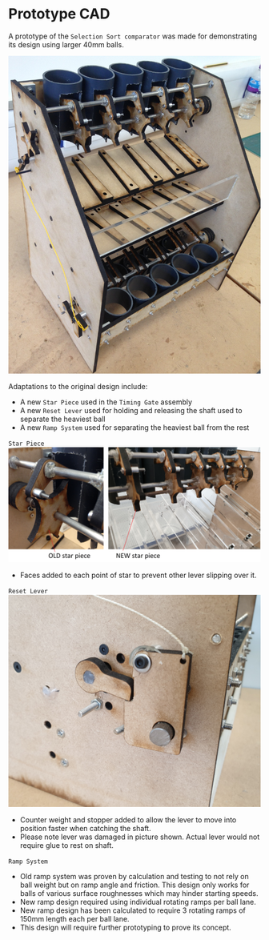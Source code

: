 # Prototype CAD

A prototype of the `Selection Sort comparator` was made for demonstrating its design using larger 40mm balls.

![logo](https://github.com/jamesrussellt/Ball-Machine/blob/master/Images/Prototypeimage1.JPG)

Adaptations to the original design include:
 * A new `Star Piece` used in the `Timing Gate` assembly
 * A new `Reset Lever` used for holding and releasing the shaft used to separate the heaviest ball
 * A new `Ramp System` used for separating the heaviest ball from the rest

`Star Piece`
![logo](https://github.com/jamesrussellt/Ball-Machine/blob/master/Images/Prototypeimage2.JPG)
 * Faces added to each point of star to prevent other lever slipping over it.

`Reset Lever`
![logo](https://github.com/jamesrussellt/Ball-Machine/blob/master/Images/Prototypeimage3.jpg)
 * Counter weight and stopper added to allow the lever to move into position faster when catching the shaft.
 * Please note lever was damaged in picture shown. Actual lever would not require glue to rest on shaft.

`Ramp System`
 * Old ramp system was proven by calculation and testing to not rely on ball weight but on ramp angle and friction. This design only works for balls of various surface roughnesses which may hinder starting speeds.
 * New ramp design required using individual rotating ramps per ball lane.
 * New ramp design has been calculated to require 3 rotating ramps of 150mm length each per ball lane.
 * This design will require further prototyping to prove its concept.
